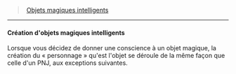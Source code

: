 ﻿> [Objets magiques intelligents](hd_sentient_magicitems.md)

---

#### Création d'objets magiques intelligents

Lorsque vous décidez de donner une conscience à un objet magique, la création du « personnage » qu'est l'objet se déroule de la même façon que celle d'un PNJ, aux exceptions suivantes.

